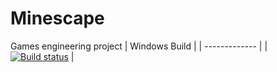 # Minescape
Games engineering project
| Windows Build |
| ------------- |
| [![Build status](https://ci.appveyor.com/api/projects/status/1ht7nos9hkxx5ixf/branch/main?svg=true)](https://ci.appveyor.com/project/JonathanSung/minescape/branch/main) |
